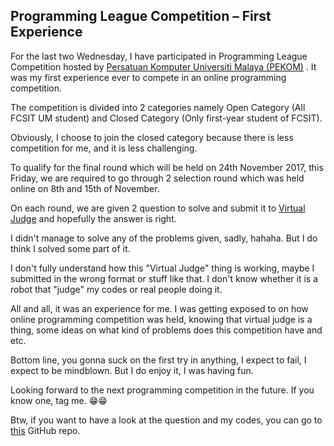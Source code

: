 ## Programming League Competition – First Experience

For the last two Wednesday, I have participated in Programming League Competition hosted by [Persatuan Komputer Universiti Malaya (PEKOM)](https://www.instagram.com/pekomum/) . It was my first experience ever to compete in an online programming competition.

The competition is divided into 2 categories namely Open Category (All FCSIT UM student) and Closed Category (Only first-year student of FCSIT).

Obviously, I choose to join the closed category because there is less competition for me, and it is less challenging.

To qualify for the final round which will be held on 24th November 2017, this Friday, we are required to go through 2 selection round which was held online on 8th and 15th of November.

On each round, we are given 2 question to solve and submit it to [Virtual Judge](https://vjudge.net)  and hopefully the answer is right.

I didn't manage to solve any of the problems given, sadly, hahaha. But I do think I solved some part of it.

I don't fully understand how this "Virtual Judge" thing is working, maybe I submitted in the wrong format or stuff like that. I don't know whether it is a robot that "judge" my codes or real people doing it.

All and all, it was an experience for me. I was getting exposed to on how online programming competition was held, knowing that virtual judge is a thing, some ideas on what kind of problems does this competition have and etc.

Bottom line, you gonna suck on the first try in anything, I expect to fail, I expect to be mindblown. But I do enjoy it, I was having fun.

Looking forward to the next programming competition in the future. If you know one, tag me. 😁😁

Btw, if you want to have a look at the question and my codes, you can go to [this](https://github.com/afrieirham/Programming-League-November-2017)  GitHub repo.